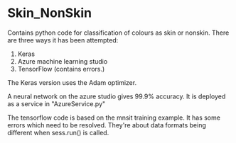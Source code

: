 # Skin_NonSkin

Contains python code for classification of colours as skin or nonskin.
There are three ways it has been attempted:
  1. Keras
  2. Azure machine learning studio
  3. TensorFlow (contains errors.)
  
  
  The Keras version uses the Adam optimizer.
  
  
  A neural network on the azure studio gives 99.9% accuracy. It is deployed as a service in "AzureService.py"
  
  
  
  The tensorflow code is based on the mnsit training example. 
  It has some errors which need to be resolved.
  They're about data formats being different when sess.run() is called. 
  
  
  
  
